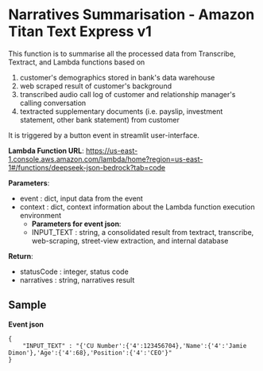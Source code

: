 # Narratives Summarisation - Amazon Titan Text Express v1  
This function is to summarise all the processed data from Transcribe, Textract, and Lambda functions based on   
1. customer's demographics stored in bank's data warehouse  
2. web scraped result of customer's background   
3. transcribed audio call log of customer and relationship manager's calling conversation  
4. textracted supplementary documents (i.e. payslip, investment statement, other bank statement) from customer
   
It is triggered by a button event in streamlit user-interface.  

**Lambda Function URL**: <https://us-east-1.console.aws.amazon.com/lambda/home?region=us-east-1#/functions/deepseek-json-bedrock?tab=code>

**Parameters**:  
   * event : dict, input data from the event  
   * context : dict, context information about the Lambda function execution environment  
      * **Parameters for event json**:   
      * INPUT_TEXT : string, a consolidated result from textract, transcribe, web-scraping, street-view extraction, and internal database
          
**Return**:  
   * statusCode : integer, status code  
   * narratives : string, narratives result  

## Sample  
**Event json**
```
{
    "INPUT_TEXT" : "{'CU Number':{'4':123456704},'Name':{'4':'Jamie Dimon'},'Age':{'4':68},'Position':{'4':'CEO'}"
}
```


